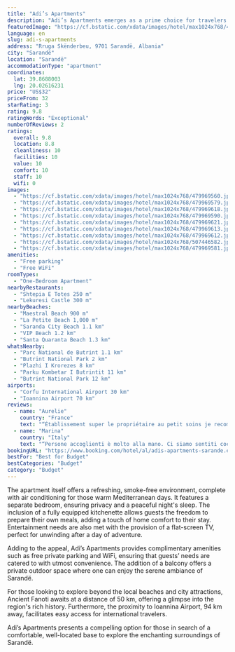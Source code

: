 ```yaml
---
title: "Adi’s Apartments"
description: "Adi’s Apartments emerges as a prime choice for travelers seeking comfort and convenience in the heart of Sarandë."
featuredImage: "https://cf.bstatic.com/xdata/images/hotel/max1024x768/479969560.jpg?k=a54b0af490de2bfe3ab4dc4d7d305e61c2db9bd1fc95291f2f065044f0e5c4af&o=&hp=1"
language: en
slug: adi-s-apartments
address: "Rruga Skënderbeu, 9701 Sarandë, Albania"
city: "Sarandë"
location: "Sarandë"
accommodationType: "apartment"
coordinates:
  lat: 39.8688003
  lng: 20.02616231
price: "US$32"
priceFrom: 32
starRating: 3
rating: 9.8
ratingWords: "Exceptional"
numberOfReviews: 2
ratings:
  overall: 9.8
  location: 8.8
  cleanliness: 10
  facilities: 10
  value: 10
  comfort: 10
  staff: 10
  wifi: 0
images:
  - "https://cf.bstatic.com/xdata/images/hotel/max1024x768/479969560.jpg?k=a54b0af490de2bfe3ab4dc4d7d305e61c2db9bd1fc95291f2f065044f0e5c4af&o=&hp=1"
  - "https://cf.bstatic.com/xdata/images/hotel/max1024x768/479969579.jpg?k=fb52771a043a6668bc755d206859bd55f4aa0e46e5176958c2e6f6a465441b4a&o=&hp=1"
  - "https://cf.bstatic.com/xdata/images/hotel/max1024x768/479969618.jpg?k=8d0b55623fb7b023f081842f03bf59d4ec5d605b9b21b42b4901646b4344a427&o=&hp=1"
  - "https://cf.bstatic.com/xdata/images/hotel/max1024x768/479969590.jpg?k=68dc25e5556c705d218c1fc865e6e45041117bf2e082da7c1bc7d450a4ac3e98&o=&hp=1"
  - "https://cf.bstatic.com/xdata/images/hotel/max1024x768/479969621.jpg?k=277f6fffc021a86e2012e5dd4fc5dc913fc3f3d68b4bbdd73c43f19c644f95ad&o=&hp=1"
  - "https://cf.bstatic.com/xdata/images/hotel/max1024x768/479969613.jpg?k=64c848e598a6720727b9ece65163399a829de60bd65a858314ec5d1931aa930e&o=&hp=1"
  - "https://cf.bstatic.com/xdata/images/hotel/max1024x768/479969612.jpg?k=087de3d663343b0098c656d1761481627290cbeaaf7ac832960e6ef62f658192&o=&hp=1"
  - "https://cf.bstatic.com/xdata/images/hotel/max1024x768/507446582.jpg?k=9a113094fe154f9d343c95c6cd8ad6d18e35a1240bd34353eba72aa654af8283&o=&hp=1"
  - "https://cf.bstatic.com/xdata/images/hotel/max1024x768/479969581.jpg?k=ae73a23ae514f473ee5ca71cf5f327eb25298ae80e234dc044d37b9beae43af5&o=&hp=1"
amenities:
  - "Free parking"
  - "Free WiFi"
roomTypes:
  - "One-Bedroom Apartment"
nearbyRestaurants:
  - "Shtepia E Totes 250 m"
  - "Lekuresi Castle 300 m"
nearbyBeaches:
  - "Maestral Beach 900 m"
  - "La Petite Beach 1,000 m"
  - "Saranda City Beach 1.1 km"
  - "VIP Beach 1.2 km"
  - "Santa Quaranta Beach 1.3 km"
whatsNearby:
  - "Parc National de Butrint 1.1 km"
  - "Butrint National Park 2 km"
  - "Plazhi I Krorezes 8 km"
  - "Parku Kombetar I Butrintit 11 km"
  - "Butrint National Park 12 km"
airports:
  - "Corfu International Airport 30 km"
  - "Ioannina Airport 70 km"
reviews:
  - name: "Aurelie"
    country: "France"
    text: "“Établissement super le propriétaire au petit soins je recommande ☺️”"
  - name: "Marina"
    country: "Italy"
    text: "“Persone accoglienti è molto alla mano. Ci siamo sentiti coccolati e subito accolti con molta cordialità e gentilezza.”"
bookingURL: "https://www.booking.com/hotel/al/adis-apartments-sarande.en-gb.html?aid=8035640"
bestFor: "Best for Budget"
bestCategories: "Budget"
category: "Budget"
---
```


The apartment itself offers a refreshing, smoke-free environment, complete with air conditioning for those warm Mediterranean days. It features a separate bedroom, ensuring privacy and a peaceful night's sleep. The inclusion of a fully equipped kitchenette allows guests the freedom to prepare their own meals, adding a touch of home comfort to their stay. Entertainment needs are also met with the provision of a flat-screen TV, perfect for unwinding after a day of adventure.

Adding to the appeal, Adi’s Apartments provides complimentary amenities such as free private parking and WiFi, ensuring that guests’ needs are catered to with utmost convenience. The addition of a balcony offers a private outdoor space where one can enjoy the serene ambiance of Sarandë.

For those looking to explore beyond the local beaches and city attractions, Ancient Fanoti awaits at a distance of 50 km, offering a glimpse into the region's rich history. Furthermore, the proximity to Ioannina Airport, 94 km away, facilitates easy access for international travelers.

Adi’s Apartments presents a compelling option for those in search of a comfortable, well-located base to explore the enchanting surroundings of Sarandë.